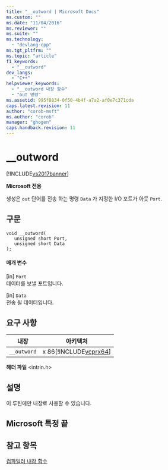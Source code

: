 ```yaml
---
title: "__outword | Microsoft Docs"
ms.custom: ""
ms.date: "11/04/2016"
ms.reviewer: ""
ms.suite: ""
ms.technology: 
  - "devlang-cpp"
ms.tgt_pltfrm: ""
ms.topic: "article"
f1_keywords: 
  - "__outword"
dev_langs: 
  - "C++"
helpviewer_keywords: 
  - "__outword 내장 함수"
  - "out 명령"
ms.assetid: 995f8834-0f50-4b4f-a7a2-af0e7c371cda
caps.latest.revision: 11
author: "corob-msft"
ms.author: "corob"
manager: "ghogen"
caps.handback.revision: 11
---
```

# __outword
[!INCLUDE[vs2017banner](../assembler/inline/includes/vs2017banner.md)]

**Microsoft 전용**  
  
 생성은 `out` 단어를 전송 하는 명령 `Data` 가 지정한 I\/O 포트가 아웃 `Port`.  
  
## 구문  
  
```  
void __outword(   
   unsigned short Port,   
   unsigned short Data   
);  
```  
  
#### 매개 변수  
 \[in\] `Port`  
 데이터를 보낼 포트입니다.  
  
 \[in\] `Data`  
 전송 될 데이터입니다.  
  
## 요구 사항  
  
|내장|아키텍처|  
|--------|----------|  
|`__outword`|x 86[!INCLUDE[vcprx64](../assembler/inline/includes/vcprx64_md.md)]|  
  
 **헤더 파일** \<intrin.h\>  
  
## 설명  
 이 루틴에만 내장로 사용할 수 있습니다.  
  
## Microsoft 특정 끝  
  
## 참고 항목  
 [컴파일러 내장 함수](../intrinsics/compiler-intrinsics.md)